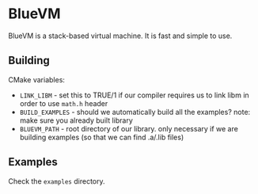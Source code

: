 # BlueVM
BlueVM is a stack-based virtual machine. It is fast and simple to use.

## Building
CMake variables:
 * `LINK_LIBM` - set this to TRUE/1 if our compiler requires us to link libm in order to use `math.h` header
 * `BUILD_EXAMPLES` - should we automatically build all the examples? note: make sure you already built library
 * `BLUEVM_PATH` - root directory of our library. only necessary if we are building examples (so that we can find .a/.lib files)

## Examples 
Check the `examples` directory.